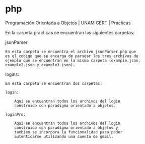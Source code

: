 # php
Programación Orientada a Objetos | UNAM CERT | Prácticas

En la carpeta practicas se encuentran las siguientes carpetas:

jsonParser:

	En esta carpeta se encuentra el archivo jsonParser.php que
	es el codigo que se encarga de parsear los tres archivos de
	ejemplo que se encuentran en la misma carpeta (example.json,
	example2.json y example3.json).

logins:

	En esta carpeta se encuentran dos carpetas:

	login:

		Aqui se encuentran todos los archivos del login
		construido con paradigma orientado a objetos.

	loginPro:

		Aqui se encuentran todos los archivos del login
		construido con paradigma orientado a objetos y
		tambien se incorpora la funcionalidad para poder
		autenticarse utilizando una cuenta de gmail.
